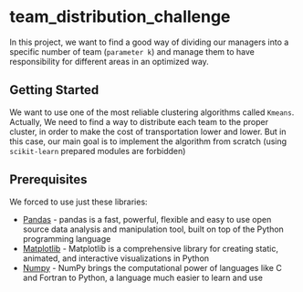# team_distribution_challenge
In this project, we want to find a good way of dividing our managers into a specific number of team (``` parameter k ```) and manage them to have responsibility for different areas in an optimized way. 

## Getting Started
We want to use one of the most reliable clustering algorithms called ```Kmeans```. Actually, We need to find a way to distribute each team to the proper cluster, in order to make the cost of transportation lower and lower.
But in this case, our main goal is to implement the algorithm from scratch (using ```scikit-learn``` prepared modules are forbidden) 

## Prerequisites
We forced to use just these libraries:

* [Pandas](https://pandas.pydata.org/getting_started.html) - pandas is a fast, powerful, flexible and easy to use open source data analysis and manipulation tool, built on top of the Python programming language
* [Matplotlib](https://matplotlib.org/) - Matplotlib is a comprehensive library for creating static, animated, and interactive visualizations in Python
* [Numpy](https://numpy.org/) - NumPy brings the computational power of languages like C and Fortran to Python, a language much easier to learn and use

